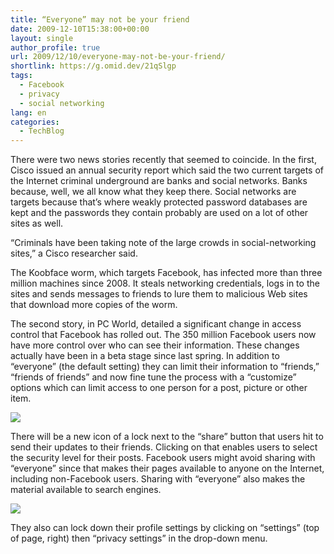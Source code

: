 ```yaml
---
title: “Everyone” may not be your friend
date: 2009-12-10T15:38:00+00:00
layout: single
author_profile: true
url: 2009/12/10/everyone-may-not-be-your-friend/
shortlink: https://g.omid.dev/21qSlgp
tags:
  - Facebook
  - privacy
  - social networking
lang: en
categories: 
  - TechBlog
---
```

There were two news stories recently that seemed to coincide. In the first, Cisco issued an annual security report which said the two current targets of the Internet criminal underground are banks and social networks. Banks because, well, we all know what they keep there. Social networks are targets because that’s where weakly protected password databases are kept and the passwords they contain probably are used on a lot of other sites as well.

“Criminals have been taking note of the large crowds in social-networking sites,” a Cisco researcher said.

The Koobface worm, which targets Facebook, has infected more than three million machines since 2008. It steals networking credentials, logs in to the sites and sends messages to friends to lure them to malicious Web sites that download more copies of the worm.

The second story, in PC World, detailed a significant change in access control that Facebook has rolled out. The 350 million Facebook users now have more control over who can see their information. These changes actually have been in a beta stage since last spring. In addition to “everyone” (the default setting) they can limit their information to “friends,” “friends of friends” and now fine tune the process with a “customize” options which can limit access to one person for a post, picture or other item.

[![](http://2.bp.blogspot.com/_vaUVXcmC3OI/SyEOfIQGFHI/AAAAAAAAATY/qvGWI7GIbOU/s640/Facebook+1.png)](http://2.bp.blogspot.com/_vaUVXcmC3OI/SyEOfIQGFHI/AAAAAAAAATY/qvGWI7GIbOU/s1600-h/Facebook+1.png)

There will be a new icon of a lock next to the “share” button that users hit to send their updates to their friends. Clicking on that enables users to select the security level for their posts. Facebook users might avoid sharing with “everyone” since that makes their pages available to anyone on the Internet, including non-Facebook users. Sharing with “everyone” also makes the material available to search engines.

[![](http://4.bp.blogspot.com/_vaUVXcmC3OI/SyEOpJbcUfI/AAAAAAAAATg/BADxHl9R3KM/s640/Facebook+2.png)](http://4.bp.blogspot.com/_vaUVXcmC3OI/SyEOpJbcUfI/AAAAAAAAATg/BADxHl9R3KM/s1600-h/Facebook+2.png)

They also can lock down their profile settings by clicking on “settings” (top of page, right) then “privacy settings” in the drop-down menu.